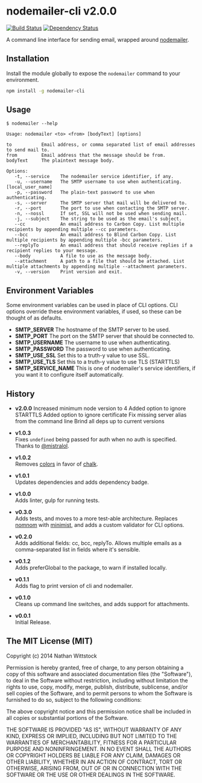 # nodemailer-cli v2.0.0

[![Build Status](https://travis-ci.org/fardog/nodemailer-cli.svg?branch=master)](https://travis-ci.org/fardog/nodemailer-cli) [![Dependency Status](https://gemnasium.com/fardog/nodemailer-cli.svg)](https://gemnasium.com/fardog/nodemailer-cli)

A command line interface for sending email, wrapped around [nodemailer][nodemailer]. 

## Installation

Install the module globally to expose the `nodemailer` command to your environment.

```bash
npm install -g nodemailer-cli
```

## Usage

```
$ nodemailer --help

Usage: nodemailer <to> <from> [bodyText] [options]

to           Email address, or comma separated list of email addresses to send mail to.
from         Email address that the message should be from.
bodyText     The plaintext message body.

Options:
   -t, --service    The nodemailer service identifier, if any.
   -u, --username   The SMTP username to use when authenticating.  [local_user_name]
   -p, --password   The plain-text password to use when authenticating.
   -s, --server     The SMTP server that mail will be delivered to.
   -r, --port       The port to use when contacting the SMTP server.
   -n, --nossl      If set, SSL will not be used when sending mail.
   -j, --subject    The string to be used as the email's subject.
   --cc             An email address to Carbon Copy. List multiple recipients by appending multiple --cc parameters.
   --bcc            An email address to Blind Carbon Copy. List multiple recipients by appending multiple -bcc parameters.
   --replyTo        An email address that should receive replies if a recipient replies to your message.
   --body           A file to use as the message body.
   --attachment     A path to a file that should be attached. List multiple attachments by appending multiple --attachment parameters.
   -v, --version    Print version and exit.
```

## Environment Variables

Some environment variables can be used in place of CLI options. CLI options override these environment variables, if used, so these can be thought of as defaults.

- **SMTP_SERVER** The hostname of the SMTP server to be used.
- **SMTP_PORT** The port on the SMTP server that should be connected to.
- **SMTP_USERNAME** The username to use when authenticating.
- **SMTP_PASSWORD** The password to use when authenticating.
- **SMTP_USE_SSL** Set this to a truth-y value to use SSL.
- **SMTP_USE_TLS** Set this to a truth-y value to use TLS (STARTTLS)
- **SMTP_SERVICE_NAME** This is one of nodemailer's service identifiers, if you want it to configure itself automatically.


## History

- **v2.0.0**
Increased minimum node version to 4
Added option to ignore STARTTLS
Added option to ignore certificate
Fix missing server alias from the command line
Brind all deps up to current versions

- **v1.0.3**  
Fixes `undefined` being passed for auth when no auth is specified. Thanks to [@mistralol](https://github.com/mistralol).

- **v1.0.2**  
Removes [colors][colors] in favor of [chalk][chalk].

- **v1.0.1**  
Updates dependencies and adds dependency badge.

- **v1.0.0**  
Adds linter, gulp for running tests.

- **v0.3.0**  
Adds tests, and moves to a more test-able architecture. Replaces [nomnom][nomnom] with [minimist][minimist], and adds a custom validator for CLI options.

- **v0.2.0**  
Adds additional fields: cc, bcc, replyTo. Allows multiple emails as a comma-separated list in fields where it's sensible.

- **v0.1.2**  
Adds preferGlobal to the package, to warn if installed locally.

- **v0.1.1**  
Adds flag to print version of cli and nodemailer.

- **v0.1.0**  
Cleans up command line switches, and adds support for attachments.

- **v0.0.1**  
Initial Release.



[nodemailer]: https://github.com/andris9/Nodemailer
[nomnom]: https://www.npmjs.org/package/nomnom
[minimist]: https://www.npmjs.org/package/minimist
[colors]: https://www.npmjs.org/package/colors
[chalk]: https://www.npmjs.org/package/chalk

## The MIT License (MIT)

Copyright (c) 2014 Nathan Wittstock

Permission is hereby granted, free of charge, to any person obtaining a copy of
this software and associated documentation files (the "Software"), to deal in
the Software without restriction, including without limitation the rights to
use, copy, modify, merge, publish, distribute, sublicense, and/or sell copies of
the Software, and to permit persons to whom the Software is furnished to do so,
subject to the following conditions:

The above copyright notice and this permission notice shall be included in all
copies or substantial portions of the Software.

THE SOFTWARE IS PROVIDED "AS IS", WITHOUT WARRANTY OF ANY KIND, EXPRESS OR
IMPLIED, INCLUDING BUT NOT LIMITED TO THE WARRANTIES OF MERCHANTABILITY, FITNESS
FOR A PARTICULAR PURPOSE AND NONINFRINGEMENT. IN NO EVENT SHALL THE AUTHORS OR
COPYRIGHT HOLDERS BE LIABLE FOR ANY CLAIM, DAMAGES OR OTHER LIABILITY, WHETHER
IN AN ACTION OF CONTRACT, TORT OR OTHERWISE, ARISING FROM, OUT OF OR IN
CONNECTION WITH THE SOFTWARE OR THE USE OR OTHER DEALINGS IN THE SOFTWARE.

